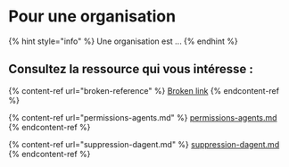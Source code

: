 # Pour une organisation

{% hint style="info" %}
Une organisation est ...
{% endhint %}

## Consultez la ressource qui vous intéresse :&#x20;

{% content-ref url="broken-reference" %}
[Broken link](broken-reference)
{% endcontent-ref %}

{% content-ref url="permissions-agents.md" %}
[permissions-agents.md](permissions-agents.md)
{% endcontent-ref %}

{% content-ref url="suppression-dagent.md" %}
[suppression-dagent.md](suppression-dagent.md)
{% endcontent-ref %}

